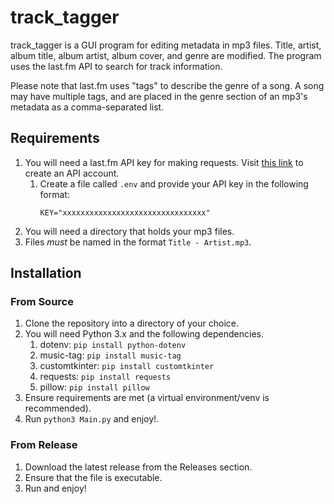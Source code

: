 # track_tagger

track_tagger is a GUI program for editing metadata in mp3 files. Title, artist, album title, album artist, album cover, and genre are modified. The program uses the last.fm API to search for track information.

Please note that last.fm uses "tags" to describe the genre of a song. A song may have multiple tags, and are placed in the genre section of an mp3's metadata as a comma-separated list.

## Requirements

1. You will need a last.fm API key for making requests. Visit [this link](https://www.last.fm/api/account/create) to create an API account.
    1. Create a file called `.env` and provide your API key in the following format:
        ```
        KEY="xxxxxxxxxxxxxxxxxxxxxxxxxxxxxxxx"
        ```
3. You will need a directory that holds your mp3 files.
4. Files *must* be named in the format `Title - Artist.mp3`.

## Installation

### From Source

1. Clone the repository into a directory of your choice.
2. You will need Python 3.x and the following dependencies.
    1. dotenv: `pip install python-dotenv`
    2. music-tag: `pip install music-tag`
    3. customtkinter: `pip install customtkinter`
    4. requests: `pip install requests`
    5. pillow: `pip install pillow`
3. Ensure requirements are met (a virtual environment/venv is recommended).
4. Run `python3 Main.py` and enjoy!.

### From Release

1. Download the latest release from the Releases section.
2. Ensure that the file is executable.
3. Run and enjoy!
